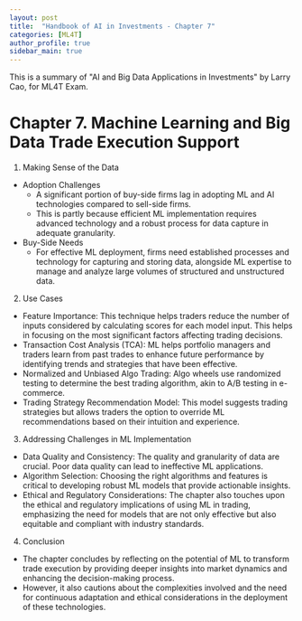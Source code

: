 ```yaml
---
layout: post
title:  "Handbook of AI in Investments - Chapter 7"
categories: [ML4T]
author_profile: true
sidebar_main: true
---
```


This is a summary of "AI and Big Data Applications in Investments" by Larry Cao, for ML4T Exam.

# Chapter 7. Machine Learning and Big Data Trade Execution Support

1. Making Sense of the Data
- Adoption Challenges
  - A significant portion of buy-side firms lag in adopting ML and AI technologies compared to sell-side firms.
  - This is partly because efficient ML implementation requires advanced technology and a robust process for data capture in adequate granularity.
- Buy-Side Needs
  - For effective ML deployment, firms need established processes and technology for capturing and storing data, alongside ML expertise to manage and analyze large volumes of structured and unstructured data.
 
2. Use Cases
- Feature Importance: This technique helps traders reduce the number of inputs considered by calculating scores for each model input. This helps in focusing on the most significant factors affecting trading decisions.
- Transaction Cost Analysis (TCA): ML helps portfolio managers and traders learn from past trades to enhance future performance by identifying trends and strategies that have been effective.
- Normalized and Unbiased Algo Trading: Algo wheels use randomized testing to determine the best trading algorithm, akin to A/B testing in e-commerce.
- Trading Strategy Recommendation Model: This model suggests trading strategies but allows traders the option to override ML recommendations based on their intuition and experience.

3. Addressing Challenges in ML Implementation
- Data Quality and Consistency: The quality and granularity of data are crucial. Poor data quality can lead to ineffective ML applications.
- Algorithm Selection: Choosing the right algorithms and features is critical to developing robust ML models that provide actionable insights.
- Ethical and Regulatory Considerations: The chapter also touches upon the ethical and regulatory implications of using ML in trading, emphasizing the need for models that are not only effective but also equitable and compliant with industry standards.

4. Conclusion
- The chapter concludes by reflecting on the potential of ML to transform trade execution by providing deeper insights into market dynamics and enhancing the decision-making process. 
- However, it also cautions about the complexities involved and the need for continuous adaptation and ethical considerations in the deployment of these technologies.
